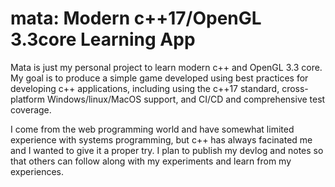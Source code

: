 # mata: Modern c++17/OpenGL 3.3core Learning App

Mata is just my personal project to learn modern c++ and OpenGL 3.3 core. My goal is to produce a simple game developed using best practices for developing c++ applications, including using the c++17 standard, cross-platform Windows/linux/MacOS support, and CI/CD and comprehensive test coverage.

I come from the web programming world and have somewhat limited experience with systems programming, but c++ has always facinated me and I wanted to give it a proper try. I plan to publish my devlog and notes so that others can follow along with my experiments and learn from my experiences.
